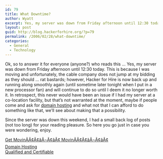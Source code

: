 ```yaml
---
id: 79
title: What Downtime?
author: Wyatt
excerpt: Yes, my server was down from Friday afternoon until 12:30 today.
layout: post
guid: http://blog.hackerforhire.org/?p=79
permalink: /2006/02/28/what-downtime/
categories:
  - General
  - Technology
---
```

Ok, so to answer it for everyone (anyone?) who reads this &#8230; Yes, my server was down from Friday afternoon until 12:30 today. This is because I was moving and unfortunately, the cable company does not jump at my bidding as they should &#8230; rat bastards; however, Hacker for Hire is now back up and running along smoothly again (until sometime later tonight when I put in a new processor fan) and will continue to do so until I deem it no longer worth it. In retrospect, this never would have been an issue if I had my server at a co-location facility, but that&#8217;s not warranted at the moment, maybe if people come and ask for [domain hosting][1] and what not that I can afford to do something like that, we&#8217;ll see about making that a possibility.

Since the server was down this weekend, I had a small back log of posts (not too long) for your reading pleasure. So here you go just in case you were wondering, enjoy.

[Get MovinÃÂ¢Ã¢âÂ¬Ã¢âÂ¢ MovinÃÂ¢Ã¢âÂ¬Ã¢âÂ¢][2]  
[Domain Hosting][3]  
[Qualified and Certifiable][1]

 [1]: http://blog.hackerforhire.org/?p=78
 [2]: http://blog.hackerforhire.org/?p=76
 [3]: http://blog.hackerforhire.org/?p=77